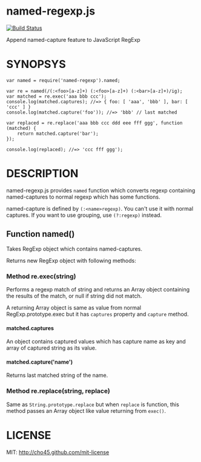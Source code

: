 named-regexp.js
===============

[![Build Status](https://travis-ci.org/tkoomzaaskz/named-regexp.js.svg)](https://travis-ci.org/tkoomzaaskz/named-regexp.js)

Append named-capture feature to JavaScript RegExp

SYNOPSYS
========

    var named = require('named-regexp').named;

    var re = named(/(:<foo>[a-z]+) (:<foo>[a-z]+) (:<bar>[a-z]+)/ig);
    var matched = re.exec('aaa bbb ccc');
    console.log(matched.captures); //=> { foo: [ 'aaa', 'bbb' ], bar: [ 'ccc' ] }
    console.log(matched.capture('foo')); //=> 'bbb' // last matched

    var replaced = re.replace('aaa bbb ccc ddd eee fff ggg', function (matched) {
        return matched.capture('bar');
    });

    console.log(replaced); //=> 'ccc fff ggg');

DESCRIPTION
===========

named-regexp.js provides `named` function which converts regexp containing named-captures to normal regexp which has some functions.

named-capture is defined by `(:<name>regexp)`. You can't use it with normal captures. If you want to use grouping, use `(?:regexp)` instead.

## Function named()

Takes RegExp object which contains named-captures.

Returns new RegExp object with following methods:

### Method re.exec(string)

Performs a regexp match of string and returns an Array object containing the results of the match, or null if string did not match.

A returning Array object is same as value from normal RegExp.prototype.exec but it has `captures` property and `capture` method.

#### matched.captures

An object contains captured values which has capture name as key and array of captured string as its value.

#### matched.capture('name')

Returns last matched string of the name.

### Method re.replace(string, replace)

Same as `String.prototype.replace` but when `replace` is function, this method passes an Array object like value returning from `exec()`.

LICENSE
=======

MIT: http://cho45.github.com/mit-license
